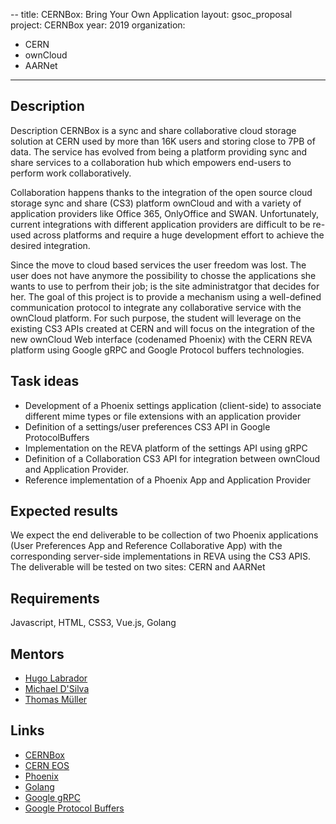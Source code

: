 --
title: CERNBox: Bring Your Own Application
layout: gsoc_proposal
project: CERNBox
year: 2019
organization:
 - CERN
 - ownCloud
 - AARNet
---


## Description


Description
CERNBox is a sync and share collaborative cloud storage solution at CERN used by more than 16K users
and storing close to 7PB of data. The service has evolved from being a platform providing sync and share 
services to a collaboration hub which empowers end-users to perform work collaboratively. 

Collaboration happens thanks to the integration of the open source cloud storage sync and share (CS3) platform ownCloud and with a variety of application providers like Office 365, OnlyOffice and SWAN. Unfortunately, current
integrations with different application providers are difficult to be re-used across platforms and require a huge development effort to achieve the desired integration.

Since the move to cloud based services the user freedom was lost. The user does not have anymore the possibility to chosse the applications she wants to use to perfrom their job; is the site administratgor that decides for her. The goal of this project is to provide a mechanism using a well-defined communication protocol to integrate any collaborative service with the ownCloud platform. For such purpose, the student will leverage on the existing CS3 APIs created at CERN and will focus on the integration of the new ownCloud Web interface (codenamed Phoenix) with the CERN REVA platform using Google gRPC and Google Protocol buffers technologies.



## Task ideas

- Development of a Phoenix settings application (client-side) to associate different mime types or file extensions with an application provider
- Definition of a settings/user preferences CS3 API  in Google ProtocolBuffers
- Implementation on the REVA platform of the settings API using gRPC
- Definition of a Collaboration CS3 API for integration between ownCloud and Application Provider.
- Reference implementation of a Phoenix App and Application Provider

## Expected results
We expect the end deliverable to be collection of two Phoenix applications (User Preferences App and Reference Collaborative App) with the corresponding server-side implementations in REVA using the CS3 APIS.
The deliverable will be tested on two sites: CERN and AARNet

## Requirements
Javascript, HTML, CSS3, Vue.js, Golang

## Mentors
  * [Hugo Labrador](mailto:hugo.gonzalez.labrador@cern.ch)
  * [Michael D'Silva](mailto:michael.dsilva@aarnet.edu.au)
  * [Thomas Müller](mailto:deepdiver@owncloud.com)

## Links
  * [CERNBox](https://cernbox.web.cern.ch/)
  * [CERN EOS](https://eos.web.cern.ch/)
  * [Phoenix](https://github.com/owncloud/phoenix)
  * [Golang](https://golang.org/)
  * [Google gRPC](https://grpc.io/)
  * [Google Protocol Buffers](https://developers.google.com/protocol-buffers/)
  



